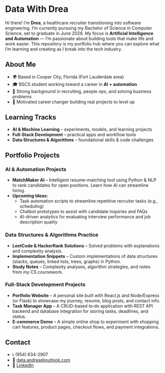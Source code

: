 # Data With Drea  

Hi there! I’m **Drea**, a healthcare recruiter transitioning into software engineering. I’m currently pursuing my Bachelor of Science in Computer Science, set to graduate in June 2026. My focus is **Artificial Intelligence and Automation** — I’m passionate about building tools that make life and work easier. This repository is my portfolio hub where you can explore what I’m learning and creating as I break into the tech industry.  

## About Me  
- 🌍 Based in Cooper City, Florida (Fort Lauderdale area)  
- 🎓 BSCS student working toward a career in **AI + automation**  
- 💼 Strong background in recruiting, people ops, and solving business problems  
- 🚀 Motivated career changer building real projects to level up  

## Learning Tracks  
- **AI & Machine Learning** – experiments, models, and learning projects  
- **Full‑Stack Development** – practical apps and workflow tools  
- **Data Structures & Algorithms** – foundational skills & code challenges  

## Portfolio Projects  

### AI & Automation Projects  
- **MatchMaker AI** – Intelligent resume-matching tool using Python & NLP to rank candidates for open positions. Learn how AI can streamline hiring.  
- **Upcoming Ideas:**  
  - Task automation scripts to streamline repetitive recruiter tasks (e.g., scheduling)  
  - Chatbot prototypes to assist with candidate inquiries and FAQs  
  - AI-driven analytics for evaluating interview performance and job description quality  

### Data Structures & Algorithms Practice  
- **LeetCode & HackerRank Solutions** – Solved problems with explanations and complexity analysis.  
- **Implementation Snippets** – Custom implementations of data structures (stacks, queues, linked lists, trees, graphs) in Python.  
- **Study Notes** – Complexity analyses, algorithm strategies, and notes from my CS coursework.  

### Full‑Stack Development Projects  
- **Portfolio Website** – A personal site built with React.js and Node/Express (or Flask) to showcase my journey, resume, blog posts, and contact info.  
- **Task Manager App** – A CRUD-based to‑do application with REST API backend and database integration for storing tasks, deadlines, and status.  
- **E‑commerce Demo** – A simple online shop to experiment with shopping cart features, product pages, checkout flows, and payment integrations.  

## Contact  
- 📞 (954) 634-2907  
- 📧 data.andrea@outlook.com  
- 💼 [LinkedIn](https://linkedin.com/in/andreaconnects)  
